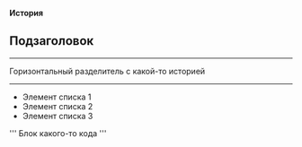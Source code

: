 **История**

## Подзаголовок

***
Горизонтальный разделитель с какой-то историей
***

* Элемент списка 1
* Элемент списка 2
* Элемент списка 3

'''
Блок какого-то кода
'''